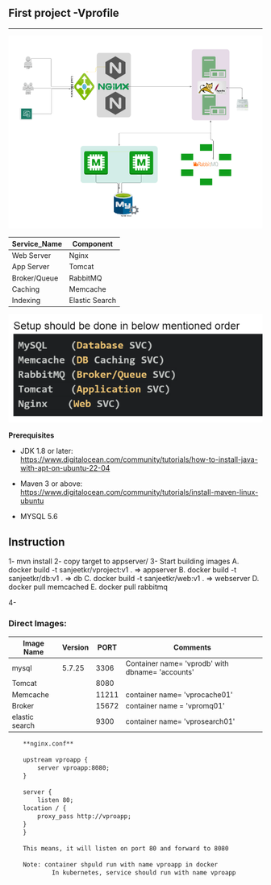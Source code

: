 ## First project -Vprofile
--------------------------------------

![Architecture](image.png)

| Service_Name | Component      |
|--------------|----------------|
| Web Server   | Nginx          |
| App Server   | Tomcat         |
| Broker/Queue | RabbitMQ       |
| Caching      | Memcache       |
| Indexing     | Elastic Search |


![Sequence](image-1.png)

**Prerequisites**

- JDK 1.8 or later: https://www.digitalocean.com/community/tutorials/how-to-install-java-with-apt-on-ubuntu-22-04

- Maven 3 or above: https://www.digitalocean.com/community/tutorials/install-maven-linux-ubuntu

- MYSQL 5.6

**Instruction**
----------------------------------

1- mvn install
2- copy target to appserver/
3- Start building images
    A. docker build -t sanjeetkr/vproject:v1 . => appserver
    B. docker build -t sanjeetkr/db:v1 . => db
    C. docker build -t sanjeetkr/web:v1 . => webserver
    D. docker pull memcached
    E. docker pull rabbitmq

4- 


### Direct Images:

| Image Name   | Version        | PORT |Comments   |
|--------------|----------------|------|-----------|
| mysql |5.7.25 | 3306 | Container name= 'vprodb' with dbname= 'accounts' |
| Tomcat  |        | 8080  |     |
| Memcache |    |  11211   | container name= 'vprocache01' |
| Broker    |    |   15672   |   container name = 'vpromq01'  |
|  elastic search   |     |  9300    |container name= 'vprosearch01'  |


```
    **nginx.conf**

    upstream vproapp {
        server vproapp:8080;
    }

    server {
        listen 80;
    location / {
        proxy_pass http://vproapp;
    }
    }

    This means, it will listen on port 80 and forward to 8080

    Note: container shpuld run with name vproapp in docker
            In kubernetes, service should run with name vproapp
```